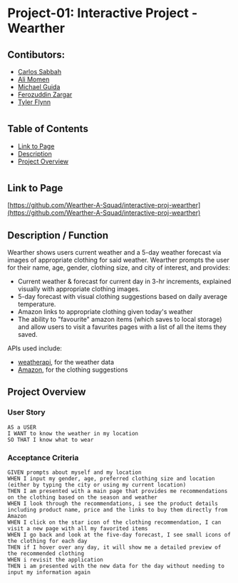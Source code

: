 # Project-01: Interactive Project - Wearther

## Contibutors:

- [Carlos Sabbah](https://github.com/csabbah)
- [Ali Momen](https://github.com/alimomen10)
- [Michael Guida](https://github.com/pot-of-coffee)
- [Ferozuddin Zargar](https://github.com/FalconView)
- [Tyler Flynn](https://github.com/tyler94flynn)

#

## Table of Contents

- [Link to Page](#link-to-page)
- [Description](#description)
- [Project Overview](#project-overview)

#

## Link to Page

[https://github.com/Wearther-A-Squad/interactive-proj-wearther](https://github.com/Wearther-A-Squad/interactive-proj-wearther)

## Description / Function

Wearther shows users current weather and a 5-day weather forecast via images of appropriate clothing for said weather. Wearther prompts the user for their name, age, gender, clothing size, and city of interest, and provides:

- Current weather & forecast for current day in 3-hr increments, explained visually with appropriate clothing images.
- 5-day forecast with visual clothing suggestions based on daily average temperature.
- Amazon links to appropriate clothing given today's weather
- The ability to "favourite" amazon items (which saves to local storage) and allow users to visit a favurites pages with a list of all the items they saved.

APIs used include:

- [weatherapi](https://www.weatherapi.com/weather/), for the weather data
- [Amazon](https://rapidapi.com/restyler/api/amazon23/details), for the clothing suggestions

## Project Overview

### User Story

```
AS a USER
I WANT to know the weather in my location
SO THAT I know what to wear
```

### Acceptance Criteria

```
GIVEN prompts about myself and my location
WHEN I input my gender, age, preferred clothing size and location (either by typing the city or using my current location)
THEN I am presented with a main page that provides me recommendations on the clothing based on the season and weather
WHEN I look through the recommendations, i see the product details including product name, price and the links to buy them directly from Amazon
WHEN I click on the star icon of the clothing recommendation, I can visit a new page with all my favorited items
WHEN I go back and look at the five-day forecast, I see small icons of the clothing for each day
THEN if I hover over any day, it will show me a detailed preview of the recommended clothing
WHEN i revisit the application
THEN i am presented with the new data for the day without needing to input my information again

```
